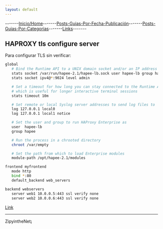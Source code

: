 ```yaml
---
layout: default
---
```

-------[Inicio/Home](./../index.html)-------[Posts-Guias-Por-Fecha-Publicación](./../posts.html)-------[Posts-Guias-Por-Categorias](./../categorias.html)-------[Links](./../links.html)-------
## HAPROXY tls configure server

Para configurar TLS sin verificar:

```bash
global
   # Bind the Runtime API to a UNIX domain socket and/or an IP address
   stats socket /var/run/hapee-2.1/hapee-lb.sock user hapee-lb group hapee mode 660 level admin
   stats socket ipv4@*:9024 level admin

   # Set a timeout for how long you can stay connected to the Runtime API,
   # which is useful for longer interactive terminal sessions
   stats timeout 10m

   # Set remote or local Syslog server addresses to send log files to
   log 127.0.0.1 local0
   log 127.0.0.1 local1 notice

   # Set the user and group to run HAProxy Enterprise as
   user  hapee-lb
   group hapee

   # Run the process in a chrooted directory
   chroot /var/empty

   # Set the path from which to load Enterprise modules
   module-path /opt/hapee-2.1/modules

frontend myfrontend
   mode http
   bind *:80
   default_backend web_servers

backend webservers
   server web1 10.0.0.5:443 ssl verify none
   server web2 10.0.0.6:443 ssl verify none
```

[Link](https://www.haproxy.com/documentation/hapee/2-1r1/security/tls/)


-----------------------------------------------------------------------------

ZipyintheNet¡
